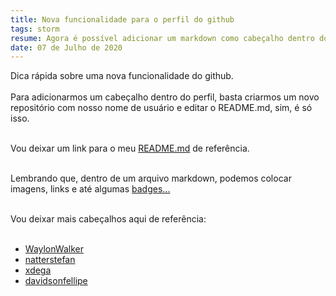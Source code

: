```yaml
---
title: Nova funcionalidade para o perfil do github
tags: storm
resume: Agora é possível adicionar um markdown como cabeçalho dentro do perfil do github de forma bastante simples
date: 07 de Julho de 2020
---
```


Dica rápida sobre uma nova funcionalidade do github.
<br><br>
Para adicionarmos um cabeçalho dentro do perfil,
basta criarmos um novo repositório com nosso nome de usuário e editar o README.md, sim, é só isso.<br><br>

Vou deixar um link para o meu <a href='https://github.com/baltazarparra/baltazarparra/blob/master/README.md'>README.md</a> de referência.<br><br>

Lembrando que, dentro de um arquivo markdown, podemos colocar imagens, links e até algumas <a href='https://shields.io/'>badges...</a><br><br>

Vou deixar mais cabeçalhos aqui de referência:
<br><br>
- <a href='https://github.com/WaylonWalker'>WaylonWalker</a>
- <a href='https://github.com/natterstefan'>natterstefan</a>
- <a href='https://github.com/xdega'>xdega</a>
- <a href='https://github.com/davidsonfellipe'>davidsonfellipe</a>
